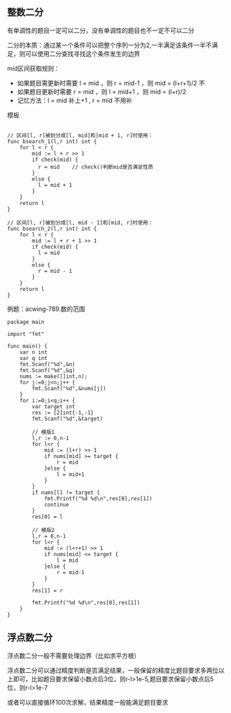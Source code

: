 ##  整数二分

有单调性的题目一定可以二分，没有单调性的题目也不一定不可以二分

二分的本质：通过某一个条件可以把整个序列一分为2,一半满足该条件一半不满足，则可以使用二分查找寻找这个条件发生的边界

mid区间获取规则：
  - 如果题目需更新时需要 l = mid ，则 r = mid-1 ，则 mid = (l+r+1)/2 不
  - 如果题目更新时需要 r = mid ，则 l = mid+1 ，则 mid = (l+r)/2
  - 记忆方法：l = mid 补上+1 , r = mid 不用补

模板
```golang

// 区间[l, r]被划分成[l, mid]和[mid + 1, r]时使用：
func bsearch_1(l,r int) int {
    for l < r {
        mid := l + r >> 1
        if check(mid) {
          r = mid    // check()判断mid是否满足性质
        }
        else { 
          l = mid + 1
        }
    }
    return l
}

// 区间[l, r]被划分成[l, mid - 1]和[mid, r]时使用：
func bsearch_2(l,r int) int {
    for l < r {
        mid := l + r + 1 >> 1
        if check(mid) {
          l = mid
        }
        else {
          r = mid - 1
        }
    }
    return l
}
```

例题：acwing-789.数的范围

```golang
package main 

import "fmt"

func main() {
    var n int
    var q int
    fmt.Scanf("%d",&n)
    fmt.Scanf("%d",&q)
    nums := make([]int,n);
    for j:=0;j<n;j++ {
        fmt.Scanf("%d",&nums[j])
    }
    for i:=0;i<q;i++ {
        var target int
        res := [2]int{-1,-1}
        fmt.Scanf("%d",&target)
        
        // 模版1
        l,r := 0,n-1
        for l<r {
            mid := (l+r) >> 1
            if nums[mid] >= target {
                r = mid
            }else {
                l = mid+1                
            }
        }
        if nums[l] != target {
            fmt.Printf("%d %d\n",res[0],res[1])
            continue
        }
        res[0] = l
        
        // 模版2
        l,r = 0,n-1
        for l<r {
            mid := (l+r+1) >> 1
            if nums[mid] <= target {
                l = mid
            }else {
                r = mid-1
            }
        }
        res[1] = r
        
        fmt.Printf("%d %d\n",res[0],res[1])
    }
}
```

## 浮点数二分

浮点数二分一般不需要处理边界（比如求平方根）

浮点数二分可以通过精度判断是否满足结果，一般保留的精度比题目要求多两位以上即可，比如题目要求保留小数点后3位，则r-l>1e-5,题目要求保留小数点后5位，则r-l>1e-7

或者可以直接循环100次求解，结果精度一般能满足题目要求
